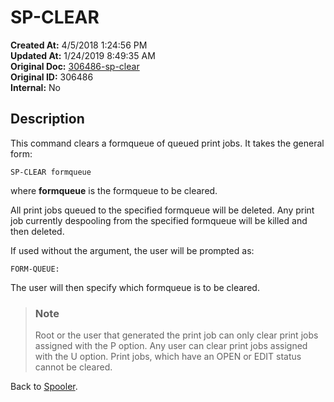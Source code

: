 # SP-CLEAR

**Created At:** 4/5/2018 1:24:56 PM  
**Updated At:** 1/24/2019 8:49:35 AM  
**Original Doc:** [306486-sp-clear](https://docs.jbase.com/44205-spooler/306486-sp-clear)  
**Original ID:** 306486  
**Internal:** No  

## Description

This command clears a formqueue of queued print jobs. It takes the general form:

```
SP-CLEAR formqueue
```

where **formqueue** is the formqueue to be cleared.

All print jobs queued to the specified formqueue will be deleted. Any print job currently despooling from the specified formqueue will be killed and then deleted.

If used without the argument, the user will be prompted as:

```
FORM-QUEUE:
```

The user will then specify which formqueue is to be cleared.

> ### Note
>
> Root or the user that generated the print job can only clear print jobs assigned with the P option. Any user can clear print jobs assigned with the U option. Print jobs, which have an OPEN or EDIT status cannot be cleared.

Back to [Spooler](./../jbase-spooler).
